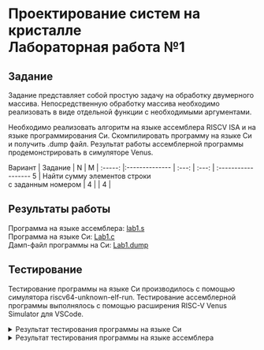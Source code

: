 # Проектирование систем на кристалле <br> Лабораторная работа №1

## Задание

Задание представляет собой простую задачу на обработку двумерного массива. Непосредственную обработку массива необходимо реализовать в виде отдельной функции с необходимыми аргументами.

Необходимо реализовать алгоритм на языке ассемблера RISCV ISA и на языке программирования Си. Скомпилировать программу на языке Си и получить .dump файл. Результат работы ассемблерной программы продемонстрировать в симуляторе Venus.

Вариант | Задание |   N   |   M   | 
:-----: |:-------------- | :---: | :---: | :------------------
5 | Найти сумму элементов строки <br> с заданным номером | 4 |  | 4 | 

## Результаты работы

Программа на языке ассемблера: [lab1.s](/home/maria/Desktop/Kristall/lab-riscv-asm/src/lab1.s)  
Программа на языке Си: [Lab1.c](/home/maria/Desktop/Kristall/lab-riscv-asm/src/lab1_c/lab1.c)  
Дамп-файл программы на Си: [Lab1.dump](/home/maria/Desktop/Kristall/lab-riscv-asm/src/lab1_c/lab1.dump)  

## Тестирование
Тестирование программы на языке Си производилось с помощью симулятора riscv64-unknown-elf-run. Тестирование ассемблерной программы выполнялось с помощью расширения RISC-V Venus Simulator для VSCode.

<details><summary>Результат тестирования программы на языке Си</summary>
<p>

90
[0][0]=11 [0][1]=12 [0][2]=13 [0][3]=14
[1][0]=21 [1][1]=22 [1][2]=23 [1][3]=24
[2][0]=31 [2][1]=32 [2][2]=33 [2][3]=34
[3][0]=41 [3][1]=42 [3][2]=43 [3][3]=44

</p>
</details>

<details><summary>Результат тестирования программы на языке ассемблера</summary>
<p>

Calculated sum: 90
-------------------------------------------------------------------------------------------

</p>
</details>


